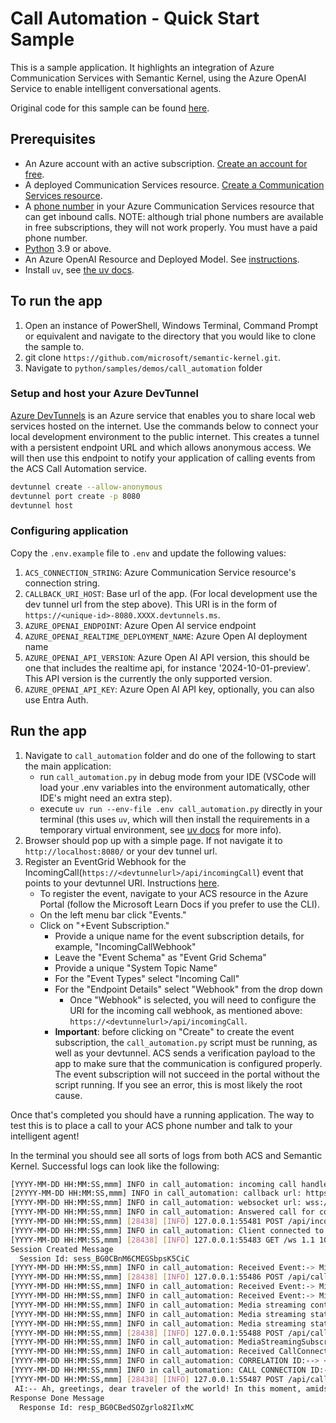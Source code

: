 # Call Automation - Quick Start Sample

This is a sample application. It highlights an integration of Azure Communication Services with Semantic Kernel, using the Azure OpenAI Service to enable intelligent conversational agents.

Original code for this sample can be found [here](https://github.com/Azure-Samples/communication-services-python-quickstarts/tree/main/callautomation-openai-sample).

## Prerequisites

- An Azure account with an active subscription. [Create an account for free](https://azure.microsoft.com/free/?WT.mc_id=A261C142F).
- A deployed Communication Services resource. [Create a Communication Services resource](https://docs.microsoft.com/azure/communication-services/quickstarts/create-communication-resource).
- A [phone number](https://learn.microsoft.com/en-us/azure/communication-services/quickstarts/telephony/get-phone-number) in your Azure Communication Services resource that can get inbound calls. NOTE: although trial phone numbers are available in free subscriptions, they will not work properly. You must have a paid phone number.
- [Python](https://www.python.org/downloads/) 3.9 or above.
- An Azure OpenAI Resource and Deployed Model. See [instructions](https://learn.microsoft.com/en-us/azure/ai-services/openai/how-to/create-resource?pivots=web-portal).
- Install `uv`, see [the uv docs](https://docs.astral.sh/uv/getting-started/installation/).

## To run the app

1. Open an instance of PowerShell, Windows Terminal, Command Prompt or equivalent and navigate to the directory that you would like to clone the sample to.
2. git clone `https://github.com/microsoft/semantic-kernel.git`.
3. Navigate to `python/samples/demos/call_automation` folder

### Setup and host your Azure DevTunnel

[Azure DevTunnels](https://learn.microsoft.com/en-us/azure/developer/dev-tunnels/overview) is an Azure service that enables you to share local web services hosted on the internet. Use the commands below to connect your local development environment to the public internet. This creates a tunnel with a persistent endpoint URL and which allows anonymous access. We will then use this endpoint to notify your application of calling events from the ACS Call Automation service.

```bash
devtunnel create --allow-anonymous
devtunnel port create -p 8080
devtunnel host
```

### Configuring application

Copy the `.env.example` file to `.env` and update the following values:

1. `ACS_CONNECTION_STRING`: Azure Communication Service resource's connection string.
2. `CALLBACK_URI_HOST`: Base url of the app. (For local development use the dev tunnel url from the step above). This URI is in the form of `https://<unique-id>-8080.XXXX.devtunnels.ms`.
3. `AZURE_OPENAI_ENDPOINT`: Azure Open AI service endpoint
4. `AZURE_OPENAI_REALTIME_DEPLOYMENT_NAME`: Azure Open AI deployment name
5. `AZURE_OPENAI_API_VERSION`: Azure Open AI API version, this should be one that includes the realtime api, for instance '2024-10-01-preview'. This API version is the currently the only supported version.
6. `AZURE_OPENAI_API_KEY`: Azure Open AI API key, optionally, you can also use Entra Auth.

## Run the app

1. Navigate to `call_automation` folder and do one of the following to start the main application:
   - run `call_automation.py` in debug mode from your IDE (VSCode will load your .env variables into the environment automatically, other IDE's might need an extra step).
   - execute `uv run --env-file .env call_automation.py` directly in your terminal (this uses `uv`, which will then install the requirements in a temporary virtual environment, see [uv docs](https://docs.astral.sh/uv/guides/scripts) for more info).
2. Browser should pop up with a simple page. If not navigate it to `http://localhost:8080/` or your dev tunnel url.
3. Register an EventGrid Webhook for the IncomingCall(`https://<devtunnelurl>/api/incomingCall`) event that points to your devtunnel URI. Instructions [here](https://learn.microsoft.com/en-us/azure/communication-services/concepts/call-automation/incoming-call-notification).
   - To register the event, navigate to your ACS resource in the Azure Portal (follow the Microsoft Learn Docs if you prefer to use the CLI).
   - On the left menu bar click "Events."
   - Click on "+Event Subscription."
     - Provide a unique name for the event subscription details, for example, "IncomingCallWebhook"
     - Leave the "Event Schema" as "Event Grid Schema"
     - Provide a unique "System Topic Name"
     - For the "Event Types" select "Incoming Call"
     - For the "Endpoint Details" select "Webhook" from the drop down
       - Once "Webhook" is selected, you will need to configure the URI for the incoming call webhook, as mentioned above: `https://<devtunnelurl>/api/incomingCall`.
     - **Important**: before clicking on "Create" to create the event subscription, the `call_automation.py` script must be running, as well as your devtunnel. ACS sends a verification payload to the app to make sure that the communication is configured properly. The event subscription will not succeed in the portal without the script running. If you see an error, this is most likely the root cause.

Once that's completed you should have a running application. The way to test this is to place a call to your ACS phone number and talk to your intelligent agent!

In the terminal you should see all sorts of logs from both ACS and Semantic Kernel. Successful logs can look like the following:

```bash
[YYYY-MM-DD HH:MM:SS,mmm] INFO in call_automation: incoming call handler caller id: +14255551234
[2YYYY-MM-DD HH:MM:SS,mmm] INFO in call_automation: callback url: https://<devtunnelurl>/api/callbacks/<guid>?callerId=%2B14257059063
[YYYY-MM-DD HH:MM:SS,mmm] INFO in call_automation: websocket url: wss://<devtunnelurl>/ws
[YYYY-MM-DD HH:MM:SS,mmm] INFO in call_automation: Answered call for connection id: <guid>>
[YYYY-MM-DD HH:MM:SS,mmm] [28438] [INFO] 127.0.0.1:55481 POST /api/incomingCall 1.1 200 - 595851
[YYYY-MM-DD HH:MM:SS,mmm] INFO in call_automation: Client connected to WebSocket
[YYYY-MM-DD HH:MM:SS,mmm] [28438] [INFO] 127.0.0.1:55483 GET /ws 1.1 101 - 1262939
Session Created Message
  Session Id: sess_BG0CBnM6CMEGSbpsK5CiC
[YYYY-MM-DD HH:MM:SS,mmm] INFO in call_automation: Received Event:-> Microsoft.Communication.ParticipantsUpdated, Correlation Id:-> <guid>, CallConnectionId:-> <guid>
[YYYY-MM-DD HH:MM:SS,mmm] [28438] [INFO] 127.0.0.1:55486 POST /api/callbacks/1629809d 1.1 200 - 1642
[YYYY-MM-DD HH:MM:SS,mmm] INFO in call_automation: Received Event:-> Microsoft.Communication.CallConnected, Correlation Id:-> <guid>, CallConnectionId:-> <guid>
[YYYY-MM-DD HH:MM:SS,mmm] INFO in call_automation: Received Event:-> Microsoft.Communication.MediaStreamingStarted, Correlation Id:-> <guid>, CallConnectionId:-> <guid>
[YYYY-MM-DD HH:MM:SS,mmm] INFO in call_automation: Media streaming content type:--> Audio
[YYYY-MM-DD HH:MM:SS,mmm] INFO in call_automation: Media streaming status:--> mediaStreamingStarted
[YYYY-MM-DD HH:MM:SS,mmm] INFO in call_automation: Media streaming status details:--> subscriptionStarted
[YYYY-MM-DD HH:MM:SS,mmm] [28438] [INFO] 127.0.0.1:55488 POST /api/callbacks/1629809d 1.1 200 - 1490
[YYYY-MM-DD HH:MM:SS,mmm] INFO in call_automation: MediaStreamingSubscription:--> {'additional_properties': {}, 'id': '50a8ca48', 'state': 'active', 'subscribed_content_types': ['audio']}
[YYYY-MM-DD HH:MM:SS,mmm] INFO in call_automation: Received CallConnected event for connection id: <guid>
[YYYY-MM-DD HH:MM:SS,mmm] INFO in call_automation: CORRELATION ID:--> <guid>
[YYYY-MM-DD HH:MM:SS,mmm] INFO in call_automation: CALL CONNECTION ID:--> <guid>
[YYYY-MM-DD HH:MM:SS,mmm] [28438] [INFO] 127.0.0.1:55487 POST /api/callbacks/1629809d 1.1 200 - 137171
 AI:-- Ah, greetings, dear traveler of the world! In this moment, amidst the tapestry of time and space, you seek a glimpse of the weather that graces a particular place. Pray, tell me, to which location do you wish to turn your gaze, so I might summon the winds and the skies to unfold their secrets for you?
Response Done Message
  Response Id: resp_BG0CBedSOZgrlo82IlxMC
```
